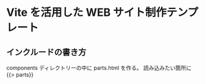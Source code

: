 # Vite を活用した WEB サイト制作テンプレート

## インクルードの書き方

components ディレクトリーの中に parts.html を作る。
読み込みたい箇所に {{> parts}}
